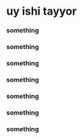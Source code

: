 # uy ishi tayyor
### something
### something
### something
### something
### something
### something
### something